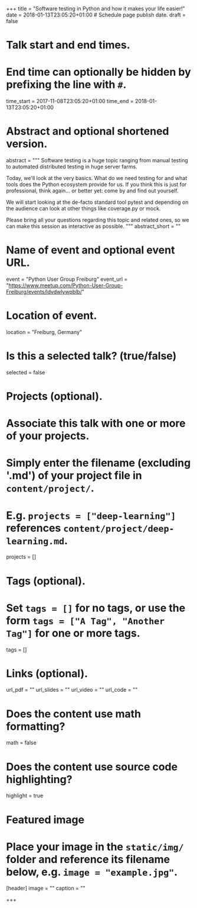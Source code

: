 +++
title = "Software testing in Python and how it makes your life easier!"
date = 2018-01-13T23:05:20+01:00  # Schedule page publish date.
draft = false

# Talk start and end times.
#   End time can optionally be hidden by prefixing the line with `#`.
time_start = 2017-11-08T23:05:20+01:00
time_end = 2018-01-13T23:05:20+01:00

# Abstract and optional shortened version.
abstract = """
Software testing is a huge topic ranging from manual testing to automated distributed testing in huge server farms.

Today, we'll look at the very basics. What do we need testing for and what tools does the Python ecosystem provide for us. If you think this is just for professional, think again... or better yet: come by and find out yourself.

We will start looking at the de-facto standard tool pytest and depending on the audience can look at other things like coverage.py or mock.

Please bring all your questions regarding this topic and related ones, so we can make this session as interactive as possible.
"""
abstract_short = ""

# Name of event and optional event URL.
event = "Python User Group Freiburg"
event_url = "https://www.meetup.com/Python-User-Group-Freiburg/events/ldvdwlywpblb/"

# Location of event.
location = "Freiburg, Germany"

# Is this a selected talk? (true/false)
selected = false

# Projects (optional).
#   Associate this talk with one or more of your projects.
#   Simply enter the filename (excluding '.md') of your project file in `content/project/`.
#   E.g. `projects = ["deep-learning"]` references `content/project/deep-learning.md`.
projects = []

# Tags (optional).
#   Set `tags = []` for no tags, or use the form `tags = ["A Tag", "Another Tag"]` for one or more tags.
tags = []

# Links (optional).
url_pdf = ""
url_slides = ""
url_video = ""
url_code = ""

# Does the content use math formatting?
math = false

# Does the content use source code highlighting?
highlight = true

# Featured image
# Place your image in the `static/img/` folder and reference its filename below, e.g. `image = "example.jpg"`.
[header]
image = ""
caption = ""

+++
